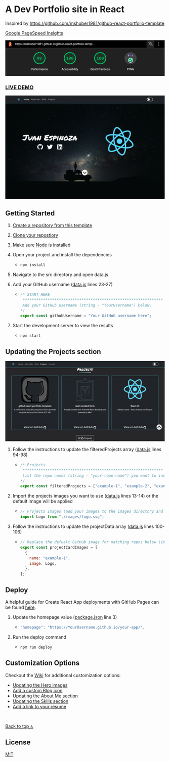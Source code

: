 # A Dev Portfolio site in React

Inspired by https://github.com/mshuber1981/github-react-portfolio-template

[Google PageSpeed Insights](https://developers.google.com/speed/pagespeed/insights/)

![Page Speed](/README_images/speed.png)

### <a href="dev-portfolio-snowy-pi.vercel.app">LIVE DEMO</a>

![Project Preview](/README_images/preview.png)

## Getting Started

1. [Create a repository from this template](https://docs.github.com/en/repositories/creating-and-managing-repositories/creating-a-repository-from-a-template)
1. [Clone your repostiory](https://developers.google.com/speed/pagespeed/insights/)
1. Make sure [Node](https://nodejs.org/en/) is installed
1. Open your project and install the dependencies

   - ```bash
     npm install
     ```

1. Navigate to the src directory and open data.js
1. Add your GitHub username ([data.js](https://github.com/mshuber1981/github-react-portfolio-template/blob/0133fcc02ab048fefcf73825d02385ffe27c3721/src/data.js#L23) lines 23-27)

   - ```javascript
     /* START HERE
      ************************************************************** 
      Add your GitHub username (string - "YourUsername") below.
     */
     export const githubUsername = "Your GitHub username here";
     ```

1. Start the development server to view the results

   - ```bash
     npm start
     ```

## Updating the Projects section

![Projects Preview](/README_images/projects.png)

1. Follow the instructions to update the filteredProjects array ([data.js](https://github.com/mshuber1981/github-react-portfolio-template/blob/0133fcc02ab048fefcf73825d02385ffe27c3721/src/data.js#L94) lines 94-98)

   - ```javascript
     /* Projects
      ************************************************************** 
      List the repo names (string - "your-repo-name") you want to include (they will be sorted alphabetically). If empty, only the first 3 will be included.
     */
     export const filteredProjects = ["example-1", "example-2", "example-3"];
     ```

1. Import the projects images you want to use ([data.js](https://github.com/mshuber1981/github-react-portfolio-template/blob/0133fcc02ab048fefcf73825d02385ffe27c3721/src/data.js#L13) lines 13-14) or the default image will be applied

   - ```javascript
     // Projects Images (add your images to the images directory and import below)
     import Logo from "./images/logo.svg";
     ```

1. Follow the instructions to update the projectData array ([data.js](https://github.com/mshuber1981/github-react-portfolio-template/blob/0133fcc02ab048fefcf73825d02385ffe27c3721/src/data.js#L100) lines 100-106)

   - ```javascript
     // Replace the defualt GitHub image for matching repos below (images imported above - lines 13-14)
     export const projectCardImages = [
       {
         name: "example-1",
         image: Logo,
       },
     ];
     ```

## Deploy

A helpful guide for Create React App deployments with GitHub Pages can be found [here](https://create-react-app.dev/docs/deployment#github-pages).

1. Update the homepage value ([package.json](https://github.com/mshuber1981/github-react-portfolio-template/blob/0133fcc02ab048fefcf73825d02385ffe27c3721/package.json#L3) line 3)

   - ```javascript
     "homepage": "https://YourUsername.github.io/your-app/",
     ```

1. Run the deploy command

   - ```bash
     npm run deploy
     ```

## Customization Options

Checkout the [Wiki](https://github.com/mshuber1981/github-react-portfolio-template/wiki) for additional customization options:

- [Updating the Hero images](https://github.com/mshuber1981/github-react-portfolio-template/wiki/Updating-the-Hero-images)
- [Add a custom Blog icon](https://github.com/mshuber1981/github-react-portfolio-template/wiki/Updating-the-Hero-images#add-a-custom-blog-icon)
- [Updating the About Me section](https://github.com/mshuber1981/github-react-portfolio-template/wiki/Updating-the-About-Me-section)
- [Updating the Skills section](https://github.com/mshuber1981/github-react-portfolio-template/wiki/Updating-the-Skills-section)
- [Add a link to your resume](https://github.com/mshuber1981/github-react-portfolio-template/wiki/Updating-the-Skills-section#add-a-link-to-your-resume)

<br />

[Back to top :top:](#a-react-portfolio-template-for-github)

## License

[MIT](https://choosealicense.com/licenses/mit/)
